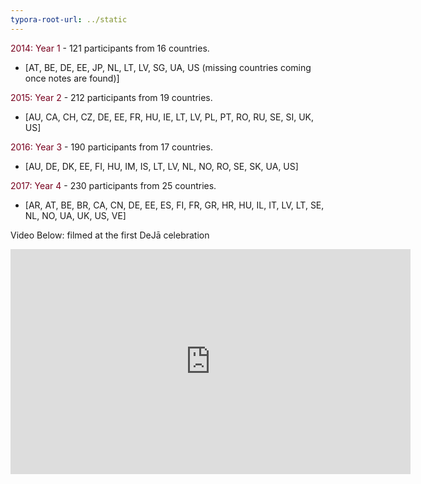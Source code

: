 ```yaml
---
typora-root-url: ../static
---
```


<span style="color:#77011e;">2014:  Year 1</span>  -  121 participants from 16 countries. 

- [AT, BE, DE, EE, JP, NL, LT, LV, SG, UA, US (missing countries coming once notes are found)]

<span style="color:#77011e;">2015:  Year 2</span>  -  212 participants from 19 countries. 

- [AU, CA, CH, CZ, DE, EE, FR, HU, IE, LT, LV, PL, PT, RO, RU, SE, SI, UK, US]

<span style="color:#77011e;">2016:  Year 3</span>  -  190 participants from 17 countries. 

- [AU, DE, DK, EE, FI, HU, IM, IS, LT, LV, NL, NO, RO, SE, SK, UA, US]

<span style="color:#77011e;">2017:  Year 4</span>  -  230 participants from 25 countries. 

- [AR, AT, BE, BR, CA, CN, DE, EE, ES, FI, FR, GR, HR, HU, IL, IT, LV, LT, SE, NL, NO, UA, UK, US, VE]



Video Below: filmed at the first DeJā celebration

<div class="iframe"><iframe src="https://player.vimeo.com/video/100194629?byline=0&color=ffffff&portrait=0&title=0" width="640" height="360" frameborder="0" webkitallowfullscreen mozallowfullscreen allowfullscreen></iframe></div>

